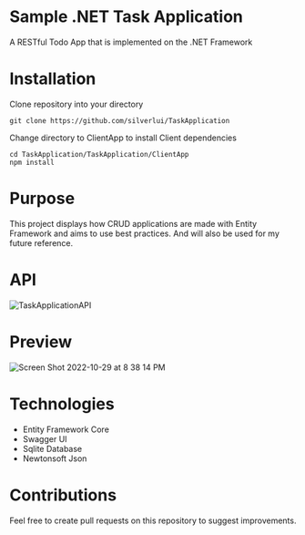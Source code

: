 # Sample .NET Task Application
A RESTful Todo App that is implemented on the .NET Framework

# Installation
Clone repository into your directory
```
git clone https://github.com/silverlui/TaskApplication
```

Change directory to ClientApp to install Client dependencies
```
cd TaskApplication/TaskApplication/ClientApp
npm install
```

# Purpose
This project displays how CRUD applications are made with Entity Framework and aims to use best practices. And will also be used for my future reference.

# API
![TaskApplicationAPI](https://user-images.githubusercontent.com/80076244/198775182-ce9c93aa-ac29-4f09-8d3f-822304bc715b.png)

# Preview
![Screen Shot 2022-10-29 at 8 38 14 PM](https://user-images.githubusercontent.com/80076244/198857590-b89ebd57-aef4-4426-be12-8276eea31e78.png)

# Technologies
- Entity Framework Core
- Swagger UI
- Sqlite Database
- Newtonsoft Json


# Contributions
Feel free to create pull requests on this repository to suggest improvements.
